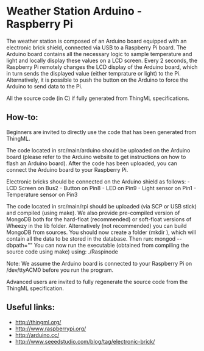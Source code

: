 Weather Station Arduino - Raspberry Pi
======================================

The weather station is composed of an Arduino board equipped with an electronic brick shield, connected via USB to a Raspberry Pi board. 
The Arduino board contains all the necessary logic to sample temperature and light and locally display these values on a LCD screen.
Every 2 seconds, the Raspberry Pi remotely changes the LCD display of the Arduino board, which in turn sends the displayed value (either temprature or light) to the Pi.
Alternatively, it is possible to push the button on the Arduino to force the Arduino to send data to the Pi.

All the source code (in C) if fully generated from ThingML specifications.

How-to:
-------

Beginners are invited to directly use the code that has been generated from ThingML. 

The code located in src/main/arduino should be uploaded on the Arduino board (please refer to the Arduino website to get instructions on how to flash an Arduino board). After the code has been uploaded, you can connect the Arduino board to your Raspberry Pi.

Electronic bricks should be connected on the Arduino shield as follows:
	- LCD Screen on Bus2
	- Button on Pin8
	- LED on Pin9
	- Light sensor on Pin1
	- Temperature sensor on Pin3

The code located in src/main/rpi should be uploaded (via SCP or USB stick) and compiled (using make). We also provide pre-compiled version of MongoDB both for the hard-float (recommended) or soft-float versions of Wheezy in the lib folder. Alternatively (not recommended) you can build MongoDB from sources. You should now create a folder (mkdir <name-of-the-folder-to-create>), which will contain all the data to be stored in the database. Then run: mongod --dbpath="<path-to-the-folder-you-created>" You can now run the executable (obtained from compiling the source code using make) using: ./Raspinode

Note: We assume the Arduino board is connected to your Raspberry Pi on /dev/ttyACM0 before you run the program.

Advanced users are invited to fully regenerate the source code from the ThingML specification. 

Useful links:
-------------------
* http://thingml.org/
* http://www.raspberrypi.org/
* http://arduino.cc/
* http://www.seeedstudio.com/blog/tag/electronic-brick/
